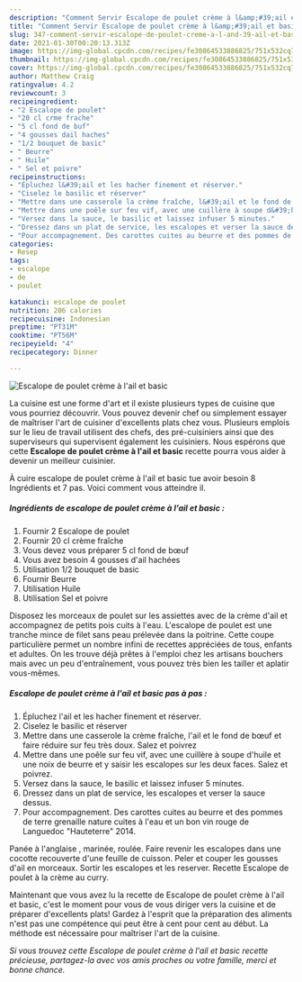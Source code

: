 ```yaml
---
description: "Comment Servir Escalope de poulet crème à l&amp;#39;ail et basic"
title: "Comment Servir Escalope de poulet crème à l&amp;#39;ail et basic"
slug: 347-comment-servir-escalope-de-poulet-creme-a-l-and-39-ail-et-basic
date: 2021-01-30T00:20:13.313Z
image: https://img-global.cpcdn.com/recipes/fe30864533886825/751x532cq70/escalope-de-poulet-creme-a-lail-et-basic-photo-principale-de-la-recette.jpg
thumbnail: https://img-global.cpcdn.com/recipes/fe30864533886825/751x532cq70/escalope-de-poulet-creme-a-lail-et-basic-photo-principale-de-la-recette.jpg
cover: https://img-global.cpcdn.com/recipes/fe30864533886825/751x532cq70/escalope-de-poulet-creme-a-lail-et-basic-photo-principale-de-la-recette.jpg
author: Matthew Craig
ratingvalue: 4.2
reviewcount: 3
recipeingredient:
- "2 Escalope de poulet"
- "20 cl crme frache"
- "5 cl fond de buf"
- "4 gousses dail haches"
- "1/2 bouquet de basic"
- " Beurre"
- " Huile"
- " Sel et poivre"
recipeinstructions:
- "Épluchez l&#39;ail et les hacher finement et réserver."
- "Ciselez le basilic et réserver"
- "Mettre dans une casserole la crème fraîche, l&#39;ail et le fond de bœuf et faire réduire sur feu très doux. Salez et poivrez"
- "Mettre dans une poêle sur feu vif, avec une cuillère à soupe d&#39;huile et une noix de beurre et y saisir les escalopes sur les deux faces. Salez et poivrez."
- "Versez dans la sauce, le basilic et laissez infuser 5 minutes."
- "Dressez dans un plat de service, les escalopes et verser la sauce dessus."
- "Pour accompagnement. Des carottes cuites au beurre et des pommes de terre grenaille nature cuites à l&#39;eau et un bon vin rouge de Languedoc &#34;Hauteterre&#34; 2014."
categories:
- Resep
tags:
- escalope
- de
- poulet

katakunci: escalope de poulet 
nutrition: 206 calories
recipecuisine: Indonesian
preptime: "PT31M"
cooktime: "PT56M"
recipeyield: "4"
recipecategory: Dinner

---
```



![Escalope de poulet crème à l&#39;ail et basic](https://img-global.cpcdn.com/recipes/fe30864533886825/751x532cq70/escalope-de-poulet-creme-a-lail-et-basic-photo-principale-de-la-recette.jpg)

La cuisine est une forme d'art et il existe plusieurs types de cuisine que vous pourriez découvrir. Vous pouvez devenir chef ou simplement essayer de maîtriser l'art de cuisiner d'excellents plats chez vous. Plusieurs emplois sur le lieu de travail utilisent des chefs, des pré-cuisiniers ainsi que des superviseurs qui supervisent également les cuisiniers. Nous espérons que cette <strong> Escalope de poulet crème à l&#39;ail et basic </strong> recette pourra vous aider à devenir un meilleur cuisinier.

<!--inarticleads1-->

À cuire escalope de poulet crème à l&#39;ail et basic tue avoir besoin 8 Ingrédients et 7 pas. Voici comment vous atteindre il.

##### Ingrédients de escalope de poulet crème à l&#39;ail et basic :

1. Fournir 2 Escalope de poulet
1. Fournir 20 cl crème fraîche
1. Vous devez vous préparer 5 cl fond de bœuf
1. Vous avez besoin 4 gousses d&#39;ail hachées
1. Utilisation 1/2 bouquet de basic
1. Fournir  Beurre
1. Utilisation  Huile
1. Utilisation  Sel et poivre


Disposez les morceaux de poulet sur les assiettes avec de la crème d&#39;ail et accompagnez de petits pois cuits à l&#39;eau. L&#39;escalope de poulet est une tranche mince de filet sans peau prélevée dans la poitrine. Cette coupe particulière permet un nombre infini de recettes appréciées de tous, enfants et adultes. On les trouve déjà prêtes à l&#39;emploi chez les artisans bouchers mais avec un peu d&#39;entraînement, vous pouvez très bien les tailler et aplatir vous-mêmes. 

<!--inarticleads2-->

##### Escalope de poulet crème à l&#39;ail et basic pas à pas :

1. Épluchez l&#39;ail et les hacher finement et réserver.
1. Ciselez le basilic et réserver
1. Mettre dans une casserole la crème fraîche, l&#39;ail et le fond de bœuf et faire réduire sur feu très doux. Salez et poivrez
1. Mettre dans une poêle sur feu vif, avec une cuillère à soupe d&#39;huile et une noix de beurre et y saisir les escalopes sur les deux faces. Salez et poivrez.
1. Versez dans la sauce, le basilic et laissez infuser 5 minutes.
1. Dressez dans un plat de service, les escalopes et verser la sauce dessus.
1. Pour accompagnement. Des carottes cuites au beurre et des pommes de terre grenaille nature cuites à l&#39;eau et un bon vin rouge de Languedoc &#34;Hauteterre&#34; 2014.


Panée à l&#39;anglaise , marinée, roulée. Faire revenir les escalopes dans une cocotte recouverte d&#39;une feuille de cuisson. Peler et couper les gousses d&#39;ail en morceaux. Sortir les escalopes et les reserver. Recette Escalope de poulet à la crème au curry. 

<!--inarticleads1-->

<p>
Maintenant que vous avez lu la recette de Escalope de poulet crème à l&#39;ail et basic, c'est le moment pour vous de vous diriger vers la cuisine et de préparer d'excellents plats! Gardez à l'esprit que la préparation des aliments n'est pas une compétence qui peut être à cent pour cent au début. La méthode est nécessaire pour maîtriser l'art de la cuisine.
</p>

<p>
<i>Si vous trouvez cette Escalope de poulet crème à l&#39;ail et basic recette précieuse, partagez-la avec vos amis proches ou votre famille, merci et bonne chance.</i>
</p>
